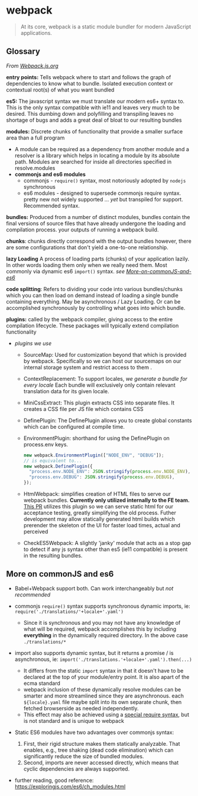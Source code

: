 # webpack

> At its core, webpack is a static module bundler for modern JavaScript applications.

## Glossary

_From [Webpack.js.org](https://webpack.js.org/glossary)_

**entry points:** Tells webpack where to start and follows the graph of dependencies to know what to bundle. Isolated execution context or contextual root(s) of what you want bundled

**es5:** The javascript syntax we must translate our modern es6+ syntax to. This is the only syntax compatible with ie11 and leaves very much to be desired. This dumbing down and polyfilling and transpiling leaves no shortage of bugs and adds a great deal of bloat to our resulting bundles

**modules:** Discrete chunks of functionality that provide a smaller surface area than a full program

- A module can be required as a dependency from another module and a resolver is a library which helps in locating a module by its absolute path. Modules are searched for inside all directories specified in resolve.modules
- **commonjs and es6 modules**
  - commonjs - `require()` syntax, most notoriously adopted by `nodejs` synchronous
  - es6 modules - designed to supersede commonjs require syntax. pretty new not widely supported ... _yet_ but transpiled for support. Recommended syntax.

**bundles:** Produced from a number of distinct modules, bundles contain the final versions of source files that have already undergone the loading and compilation process. your outputs of running a webpack build.

**chunks**: chunks directly correspond with the output bundles however, there are some configurations that don't yield a one-to-one relationship.

**lazy Loading** A process of loading parts (chunks) of your application lazily. In other words loading them only when we really need them. Most commonly via dynamic es6 `import()` syntax. _see [More-on-commonJS-and-es6](#More-on-commonJS-and-es6)_

**code splitting**: Refers to dividing your code into various bundles/chunks which you can then load on demand instead of loading a single bundle containing everything. May be asynchronous / Lazy Loading. Or can be accomplished synchronously by controlling what goes into which bundle.

**plugins:** called by the webpack compiler, giving access to the entire compilation lifecycle. These packages will typically extend compilation functionality

- _plugins we use_

  - SourceMap: Used for customization beyond that which is provided by webpack. Specifically so we can host our sourcemaps on our internal storage system and restrict access to them .
  - ContextReplacement: To support locales, _we generate a bundle for every locale_ Each bundle will exclusively only contain relevant translation data for its given locale.
  - MiniCssExtract: This plugin extracts CSS into separate files. It creates a CSS file per JS file which contains CSS
  - DefinePlugin: The DefinePlugin allows you to create global constants which can be configured at compile time.
  - EnvironmentPlugin: shorthand for using the DefinePlugin on process.env keys.

    ```js
    new webpack.EnvironmentPlugin(["NODE_ENV", "DEBUG"]);
    // is equivalent to...
    new webpack.DefinePlugin({
      "process.env.NODE_ENV": JSON.stringify(process.env.NODE_ENV),
      "process.env.DEBUG": JSON.stringify(process.env.DEBUG),
    });
    ```

  - HtmlWebpack: simplifies creation of HTML files to serve our webpack bundles. **Currently only utilized internally to the FE team.** [This PR](https://code.squarespace.net/projects/SERVICE/repos/account-service/pull-requests/988/overview) utilizes this plugin so we can serve static html for our acceptance testing, greatly simplifying the old process. Futher development may allow statically generated html builds which prerender the skeleton of the UI for faster load times, actual and perceived
  - CheckES5Webpack: A slightly 'janky' module that acts as a stop gap to detect if any js syntax other than es5 (ie11 compatible) is present in the resulting bundles.

## More on commonJS and es6

- Babel+Webpack support both. Can work interchangeably but _not recommended_

- commonjs `require()` syntax supports synchronous dynamic imports, ie: `require('./translations/'+locale+'.yaml')`

  - Since it is synchronous and you may not have any knowledge of what will be required, webpack accomplishes this by including **everything** in the dynamically required directory. In the above case `./translations/*`

- import also supports dynamic syntax, but it returns a promise / is asynchronous, ie: `import('./translations.'+locale+'.yaml').then(...)`

  - It differs from the static `import` syntax in that it doesn't have to be declared at the top of your module/entry point. It is also apart of the ecma standard
  - webpack inclusion of these dynamically resolve modules can be smarter and more streamlined since they are asynchronous. each `${locale}.yaml` file maybe split into its own separate chunk, then fetched browserside as needed independently.
  - This effect may also be achieved using a [special require syntax](https://webpack.js.org/api/module-methods/#requireensure), but is not standard and is unique to webpack

- Static ES6 modules have two advantages over commonjs syntax:

  1. First, their rigid structure makes them statically analyzable. That enables, e.g., tree shaking (dead code elimination) which can significantly reduce the size of bundled modules.
  2. Second, imports are never accessed directly, which means that cyclic dependencies are always supported.

- further reading, good reference: https://exploringjs.com/es6/ch_modules.html
